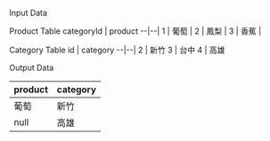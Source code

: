﻿


Input Data

Product Table
categoryId | product 
--|--|
1 | 葡萄 | 
2 | 鳳梨 | 
3 | 香蕉 | 


Category Table
id | category
--|--|
2 | 新竹
3 | 台中
4 | 高雄



Output Data

product| category|
--|--|
葡萄 | 新竹
null | 高雄
